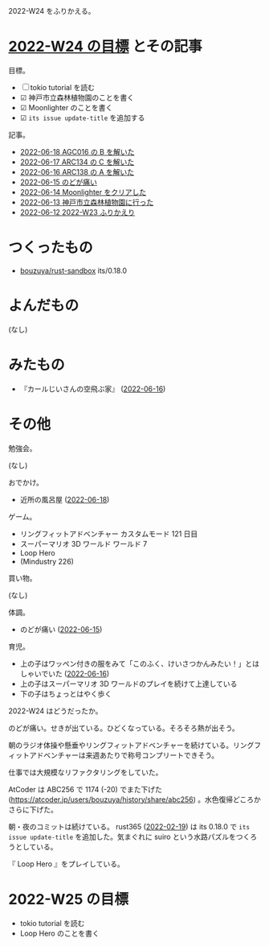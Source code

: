 2022-W24 をふりかえる。

# [2022-W24 の目標][2022-06-12] とその記事

目標。

- ☐ tokio tutorial を読む
- ☑ 神戸市立森林植物園のことを書く
- ☑ Moonlighter のことを書く
- ☑ `its issue update-title` を追加する

記事。

- [2022-06-18 AGC016 の B を解いた][2022-06-18]
- [2022-06-17 ARC134 の C を解いた][2022-06-17]
- [2022-06-16 ARC138 の A を解いた][2022-06-16]
- [2022-06-15 のどが痛い][2022-06-15]
- [2022-06-14 Moonlighter をクリアした][2022-06-14]
- [2022-06-13 神戸市立森林植物園に行った][2022-06-13]
- [2022-06-12 2022-W23 ふりかえり][2022-06-12]

# つくったもの

- [bouzuya/rust-sandbox] its/0.18.0

# よんだもの

(なし)

# みたもの

- 『カールじいさんの空飛ぶ家』 ([2022-06-16])

# その他

勉強会。

(なし)

おでかけ。

- 近所の風呂屋 ([2022-06-18])

ゲーム。

- リングフィットアドベンチャー カスタムモード 121 日目
- スーパーマリオ 3D ワールド ワールド 7
- Loop Hero
- (Mindustry 226)

買い物。

(なし)

体調。

- のどが痛い ([2022-06-15])

育児。

- 上の子はワッペン付きの服をみて「このふく、けいさつかんみたい！」とはしゃいでいた ([2022-06-16])
- 上の子はスーパーマリオ 3D ワールドのプレイを続けて上達している
- 下の子はちょっとはやく歩く

2022-W24 はどうだったか。

のどが痛い。せきが出ている。ひどくなっている。そろそろ熱が出そう。

朝のラジオ体操や懸垂やリングフィットアドベンチャーを続けている。リングフィットアドベンチャーは来週あたりで称号コンプリートできそう。

仕事では大規模なリファクタリングをしていた。

AtCoder は ABC256 で 1174 (-20) でまた下げた (<https://atcoder.jp/users/bouzuya/history/share/abc256>) 。水色復帰どころかさらに下げた。

朝・夜のコミットは続けている。 rust365 ([2022-02-19]) は its 0.18.0 で `its issue update-title` を追加した。気まぐれに suiro という水路パズルをつくろうとしている。

『 Loop Hero 』をプレイしている。

# 2022-W25 の目標

- tokio tutorial を読む
- Loop Hero のことを書く

[2022-02-19]: https://blog.bouzuya.net/2022/02/19/
[2022-06-12]: https://blog.bouzuya.net/2022/06/12/
[2022-06-13]: https://blog.bouzuya.net/2022/06/13/
[2022-06-14]: https://blog.bouzuya.net/2022/06/14/
[2022-06-15]: https://blog.bouzuya.net/2022/06/15/
[2022-06-16]: https://blog.bouzuya.net/2022/06/16/
[2022-06-17]: https://blog.bouzuya.net/2022/06/17/
[2022-06-18]: https://blog.bouzuya.net/2022/06/18/
[bouzuya/rust-sandbox]: https://github.com/bouzuya/rust-sandbox
